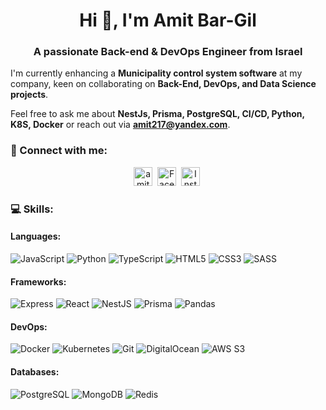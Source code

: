 <h1 align="center">Hi 👋, I'm Amit Bar-Gil</h1>
<h3 align="center">A passionate Back-end & DevOps Engineer from Israel</h3>

I'm currently enhancing a **Municipality control system software** at my company, keen on collaborating on **Back-End, DevOps, and Data Science projects**.

Feel free to ask me about **NestJs, Prisma, PostgreSQL, CI/CD, Python, K8S, Docker** or reach out via **amit217@yandex.com**.

### 🤝 Connect with me:
<p align="center">
  <a href="https://linkedin.com/in/amitbg"><img src="https://raw.githubusercontent.com/rahuldkjain/github-profile-readme-generator/master/src/images/icons/Social/linked-in-alt.svg" alt="amitbg" height="30" width="30" /></a>&nbsp;
  <a href="https://fb.com/profile.php?id=100080203024930"><img src="https://raw.githubusercontent.com/rahuldkjain/github-profile-readme-generator/master/src/images/icons/Social/facebook.svg" alt="Facebook" height="30" width="30" /></a>&nbsp;
  <a href="https://instagram.com/amit_bargil"><img src="https://raw.githubusercontent.com/rahuldkjain/github-profile-readme-generator/master/src/images/icons/Social/instagram.svg" alt="Instagram" height="30" width="30" /></a>&nbsp;
</p>

### 💻 Skills:
#### Languages:
![JavaScript](https://img.shields.io/badge/-JavaScript-000?&logo=JavaScript)
![Python](https://img.shields.io/badge/-Python-000?&logo=Python)
![TypeScript](https://img.shields.io/badge/-TypeScript-000?&logo=TypeScript)
![HTML5](https://img.shields.io/badge/-HTML5-000?&logo=HTML5)
![CSS3](https://img.shields.io/badge/-CSS3-000?&logo=CSS3)
![SASS](https://img.shields.io/badge/-SASS-000?&logo=SASS)

#### Frameworks:
![Express](https://img.shields.io/badge/-Express-000?&logo=Express)
![React](https://img.shields.io/badge/-React-000?&logo=React)
![NestJS](https://img.shields.io/badge/-NestJS-000?&logo=NestJS)
![Prisma](https://img.shields.io/badge/-Prisma-000?&logo=Prisma)
![Pandas](https://img.shields.io/badge/-Pandas-000?&logo=Pandas)

#### DevOps:
![Docker](https://img.shields.io/badge/-Docker-000?&logo=Docker)
![Kubernetes](https://img.shields.io/badge/-Kubernetes-000?&logo=Kubernetes)
![Git](https://img.shields.io/badge/-Git-000?&logo=Git)
![DigitalOcean](https://img.shields.io/badge/-DigitalOcean-000?&logo=DigitalOcean)
![AWS S3](https://img.shields.io/badge/-AWS%20S3-000?&logo=AmazonS3)

#### Databases:
![PostgreSQL](https://img.shields.io/badge/-PostgreSQL-000?&logo=PostgreSQL)
![MongoDB](https://img.shields.io/badge/-MongoDB-000?&logo=MongoDB)
![Redis](https://img.shields.io/badge/-Redis-000?&logo=Redis)
